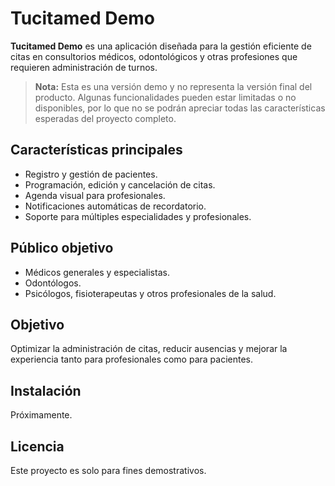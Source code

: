# Tucitamed Demo

**Tucitamed Demo** es una aplicación diseñada para la gestión eficiente de citas en consultorios médicos, odontológicos y otras profesiones que requieren administración de turnos.

> **Nota:** Esta es una versión demo y no representa la versión final del producto. Algunas funcionalidades pueden estar limitadas o no disponibles, por lo que no se podrán apreciar todas las características esperadas del proyecto completo.

## Características principales

- Registro y gestión de pacientes.
- Programación, edición y cancelación de citas.
- Agenda visual para profesionales.
- Notificaciones automáticas de recordatorio.
- Soporte para múltiples especialidades y profesionales.

## Público objetivo

- Médicos generales y especialistas.
- Odontólogos.
- Psicólogos, fisioterapeutas y otros profesionales de la salud.

## Objetivo

Optimizar la administración de citas, reducir ausencias y mejorar la experiencia tanto para profesionales como para pacientes.

## Instalación

Próximamente.

## Licencia

Este proyecto es solo para fines demostrativos.
